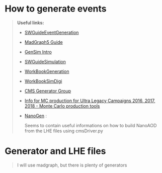 # How to generate events

> **Useful links:**
> 
> - [SWGuideEventGeneration](https://twiki.cern.ch/twiki/bin/view/CMSPublic/SWGuideEventGeneration)
> 
> - [MadGraph5 Guide](https://twiki.cern.ch/twiki/bin/view/CMS/QuickGuideMadGraph5aMCatNLO)
> 
> - [GenSim Intro](https://twiki.cern.ch/twiki/bin/view/CMSPublic/WorkBookGenIntro)
> 
> - [SWGuideSimulation](https://twiki.cern.ch/twiki/bin/view/CMSPublic/SWGuideSimulation)
> 
> - [WorkBookGeneration](https://twiki.cern.ch/twiki/bin/view/CMSPublic/WorkBookGeneration)
> 
> - [WorkBookSimDigi](https://twiki.cern.ch/twiki/bin/view/CMSPublic/WorkBookSimDigi)
> 
> - [CMS Generator Group](https://twiki.cern.ch/twiki/bin/viewauth/CMS/GeneratorMain)
> 
> - [Info for MC production for Ultra Legacy Campaigns 2016, 2017, 2018 - Monte Carlo production tools](https://cms-pdmv.gitbook.io/project/mccontact/info-for-mc-production-for-ultra-legacy-campaigns-2016-2017-2018)
> 
> - [NanoGen](https://twiki.cern.ch/twiki/bin/viewauth/CMS/NanoGen) : 
>   
>   Seems to contain useful informations on how to build NanoAOD from the LHE files using cmsDriver.py

# Generator and LHE files

> I will use madgraph, but there is plenty of generators


